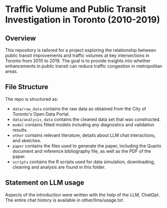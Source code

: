 # Traffic Volume and Public Transit Investigation in Toronto (2010-2019)

## Overview

This repository is tailored for a project exploring the relationship between public transit improvements and traffic volumes at key intersections in Toronto from 2010 to 2019. The goal is to provide insights into whether enhancements in public transit can reduce traffic congestion in metropolitan areas.


## File Structure

The repo is structured as:

-   `data/raw_data` contains the raw data as obtained from the City of Toronto's Open Data Portal.
-   `data/analysis_data` contains the cleaned data set that was constructed.
-   `model` contains fitted models including any diagnostics and validation results. 
-   `other` contains relevant literature, details about LLM chat interactions, and sketches.
-   `paper` contains the files used to generate the paper, including the Quarto document and reference bibliography file, as well as the PDF of the paper. 
-   `scripts` contains the R scripts used for data simulation, downloading, cleaning and analysis are found in this folder.


## Statement on LLM usage

Aspects of the introduction were written with the help of the LLM, ChatGpt. The entire chat history is available in other/llms/usage.txt.
